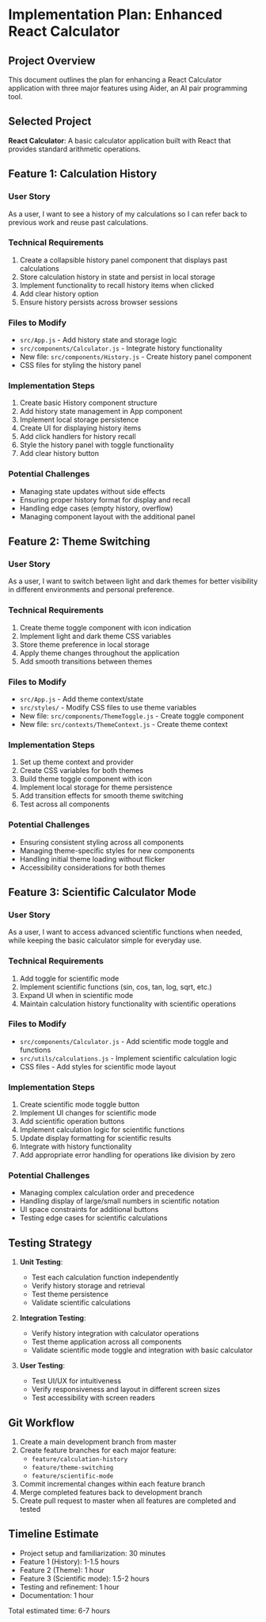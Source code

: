 # Implementation Plan: Enhanced React Calculator

## Project Overview
This document outlines the plan for enhancing a React Calculator application with three major features using Aider, an AI pair programming tool.

## Selected Project
**React Calculator**: A basic calculator application built with React that provides standard arithmetic operations.

## Feature 1: Calculation History

### User Story
As a user, I want to see a history of my calculations so I can refer back to previous work and reuse past calculations.

### Technical Requirements
1. Create a collapsible history panel component that displays past calculations
2. Store calculation history in state and persist in local storage
3. Implement functionality to recall history items when clicked
4. Add clear history option
5. Ensure history persists across browser sessions

### Files to Modify
- `src/App.js` - Add history state and storage logic
- `src/components/Calculator.js` - Integrate history functionality
- New file: `src/components/History.js` - Create history panel component
- CSS files for styling the history panel

### Implementation Steps
1. Create basic History component structure
2. Add history state management in App component
3. Implement local storage persistence
4. Create UI for displaying history items
5. Add click handlers for history recall
6. Style the history panel with toggle functionality
7. Add clear history button

### Potential Challenges
- Managing state updates without side effects
- Ensuring proper history format for display and recall
- Handling edge cases (empty history, overflow)
- Managing component layout with the additional panel

## Feature 2: Theme Switching

### User Story
As a user, I want to switch between light and dark themes for better visibility in different environments and personal preference.

### Technical Requirements
1. Create theme toggle component with icon indication
2. Implement light and dark theme CSS variables
3. Store theme preference in local storage
4. Apply theme changes throughout the application
5. Add smooth transitions between themes

### Files to Modify
- `src/App.js` - Add theme context/state
- `src/styles/` - Modify CSS files to use theme variables
- New file: `src/components/ThemeToggle.js` - Create toggle component
- New file: `src/contexts/ThemeContext.js` - Create theme context

### Implementation Steps
1. Set up theme context and provider
2. Create CSS variables for both themes
3. Build theme toggle component with icon
4. Implement local storage for theme persistence
5. Add transition effects for smooth theme switching
6. Test across all components

### Potential Challenges
- Ensuring consistent styling across all components
- Managing theme-specific styles for new components
- Handling initial theme loading without flicker
- Accessibility considerations for both themes

## Feature 3: Scientific Calculator Mode

### User Story
As a user, I want to access advanced scientific functions when needed, while keeping the basic calculator simple for everyday use.

### Technical Requirements
1. Add toggle for scientific mode
2. Implement scientific functions (sin, cos, tan, log, sqrt, etc.)
3. Expand UI when in scientific mode
4. Maintain calculation history functionality with scientific operations

### Files to Modify
- `src/components/Calculator.js` - Add scientific mode toggle and functions
- `src/utils/calculations.js` - Implement scientific calculation logic
- CSS files - Add styles for scientific mode layout

### Implementation Steps
1. Create scientific mode toggle button
2. Implement UI changes for scientific mode
3. Add scientific operation buttons
4. Implement calculation logic for scientific functions
5. Update display formatting for scientific results
6. Integrate with history functionality
7. Add appropriate error handling for operations like division by zero

### Potential Challenges
- Managing complex calculation order and precedence
- Handling display of large/small numbers in scientific notation
- UI space constraints for additional buttons
- Testing edge cases for scientific calculations

## Testing Strategy
1. **Unit Testing**:
   - Test each calculation function independently
   - Verify history storage and retrieval
   - Test theme persistence
   - Validate scientific calculations

2. **Integration Testing**:
   - Verify history integration with calculator operations
   - Test theme application across all components
   - Validate scientific mode toggle and integration with basic calculator

3. **User Testing**:
   - Test UI/UX for intuitiveness
   - Verify responsiveness and layout in different screen sizes
   - Test accessibility with screen readers

## Git Workflow
1. Create a main development branch from master
2. Create feature branches for each major feature:
   - `feature/calculation-history`
   - `feature/theme-switching`
   - `feature/scientific-mode`
3. Commit incremental changes within each feature branch
4. Merge completed features back to development branch
5. Create pull request to master when all features are completed and tested

## Timeline Estimate
- Project setup and familiarization: 30 minutes
- Feature 1 (History): 1-1.5 hours
- Feature 2 (Theme): 1 hour
- Feature 3 (Scientific mode): 1.5-2 hours
- Testing and refinement: 1 hour
- Documentation: 1 hour

Total estimated time: 6-7 hours
